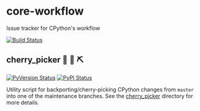 # core-workflow
Issue tracker for CPython's workflow

[![Build Status](https://travis-ci.org/python/core-workflow.svg?branch=master)](https://travis-ci.org/python/core-workflow)

## cherry_picker  :snake: :cherries: :pick:

[![PyVersion Status](https://img.shields.io/pypi/pyversions/cherry-picker.svg)](https://pypi.python.org/pypi/cherry-picker)
[![PyPI Status](https://img.shields.io/pypi/v/cherry-picker.svg)](https://pypi.python.org/pypi/cherry-picker)

Utility script for backporting/cherry-picking CPython changes from ``master``
into one of the maintenance branches.  See the
[cherry_picker](https://github.com/python/core-workflow/tree/master/cherry_picker)
directory for more details.
